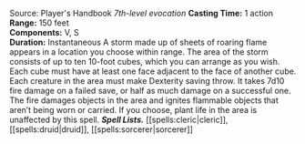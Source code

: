 Source: Player's Handbook
*7th-level evocation*
**Casting Time:** 1 action  
**Range:** 150 feet  
**Components:** V, S  
**Duration:** Instantaneous
A storm made up of sheets of roaring flame appears in a location you choose within range. The area of the storm consists of up to ten 10-foot cubes, which you can arrange as you wish. Each cube must have at least one face adjacent to the face of another cube. Each creature in the area must make Dexterity saving throw. It takes 7d10 fire damage on a failed save, or half as much damage on a successful one.
The fire damages objects in the area and ignites flammable objects that aren’t being worn or carried. If you choose, plant life in the area is unaffected by this spell.
***Spell Lists.*** [[spells:cleric|cleric]], [[spells:druid|druid]], [[spells:sorcerer|sorcerer]]